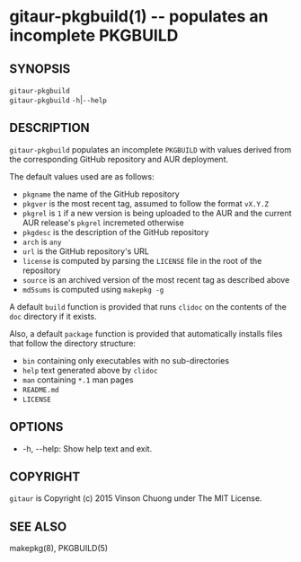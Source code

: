 # gitaur-pkgbuild(1) -- populates an incomplete PKGBUILD

## SYNOPSIS
`gitaur-pkgbuild` <PKGBUILD><br>
`gitaur-pkgbuild` `-h`|`--help`<br>

## DESCRIPTION
`gitaur-pkgbuild` populates an incomplete `PKGBUILD` with values derived from
the corresponding GitHub repository and AUR deployment.

The default values used are as follows:

* `pkgname` the name of the GitHub repository
* `pkgver` is the most recent tag, assumed to follow the format `vX.Y.Z`
* `pkgrel` is `1` if a new version is being uploaded to the AUR and the
  current AUR release's `pkgrel` incremeted otherwise
* `pkgdesc` is the description of the GitHub repository
* `arch` is `any`
* `url` is the GitHub repository's URL
* `license` is computed by parsing the `LICENSE` file in the root of the
  repository
* `source` is an archived version of the most recent tag as described above
* `md5sums` is computed using `makepkg -g`

A default `build` function is provided that runs `clidoc` on the
contents of the `doc` directory if it exists.

Also, a default `package` function is provided that automatically installs
files that follow the directory structure:

* `bin` containing only executables with no sub-directories
* `help` text generated above by `clidoc`
* `man` containing `*.1` man pages
* `README.md`
* `LICENSE`

## OPTIONS
* -h, --help:
  Show help text and exit.

## COPYRIGHT
`gitaur` is Copyright (c) 2015 Vinson Chuong under The MIT License.

## SEE ALSO
makepkg(8), PKGBUILD(5)
